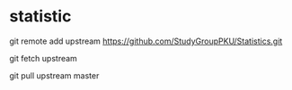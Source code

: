 # statistic

git remote add upstream https://github.com/StudyGroupPKU/Statistics.git

git fetch upstream

git pull upstream master


